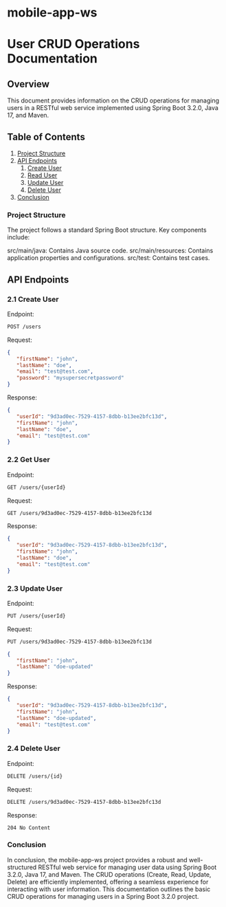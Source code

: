 # mobile-app-ws

# User CRUD Operations Documentation
## Overview
This document provides information on the CRUD operations for managing users in a RESTful web service implemented using Spring Boot 3.2.0, Java 17, and Maven.

## Table of Contents

1. [Project Structure](#project-structure)
2. [API Endpoints](#api-endpoints)
   1. [Create User](#create-user)
   2. [Read User](#2-1-read-user)
   3. [Update User](#update-user)
   4. [Delete User](#delete-user)
3. [Conclusion](#conclusion)

### Project Structure
   The project follows a standard Spring Boot structure. Key components include:

src/main/java: Contains Java source code.
src/main/resources: Contains application properties and configurations.
src/test: Contains test cases.
## API Endpoints
### 2.1 Create User
Endpoint:
```bash
POST /users
```

Request:
```json
{
   "firstName": "john",
   "lastName": "doe",
   "email": "test@test.com",
   "password": "mysupersecretpassword"
}
```

Response:
```json
{
   "userId": "9d3ad0ec-7529-4157-8dbb-b13ee2bfc13d",
   "firstName": "john",
   "lastName": "doe",
   "email": "test@test.com"
}
```

### 2.2 Get User
Endpoint:
```bash
GET /users/{userId}
```

Request:
```bash
GET /users/9d3ad0ec-7529-4157-8dbb-b13ee2bfc13d
```

Response:
```json
{
   "userId": "9d3ad0ec-7529-4157-8dbb-b13ee2bfc13d",
   "firstName": "john",
   "lastName": "doe",
   "email": "test@test.com"
}
```

### 2.3 Update User
Endpoint:
```bash
PUT /users/{userId}
```

Request:
```bash
PUT /users/9d3ad0ec-7529-4157-8dbb-b13ee2bfc13d
```

```json
{
   "firstName": "john",
   "lastName": "doe-updated"
}
```

Response:
```json
{
   "userId": "9d3ad0ec-7529-4157-8dbb-b13ee2bfc13d",
   "firstName": "john",
   "lastName": "doe-updated",
   "email": "test@test.com"
}
```

### 2.4 Delete User
Endpoint:
```bash
DELETE /users/{id}
```

Request:
```bash
DELETE /users/9d3ad0ec-7529-4157-8dbb-b13ee2bfc13d
```

Response:
```
204 No Content
```

### Conclusion
In conclusion, the mobile-app-ws project provides a robust and well-structured RESTful web service for managing user data using Spring Boot 3.2.0, Java 17, and Maven. 
The CRUD operations (Create, Read, Update, Delete) are efficiently implemented, offering a seamless experience for interacting with user information.
This documentation outlines the basic CRUD operations for managing users in a Spring Boot 3.2.0 project. 

